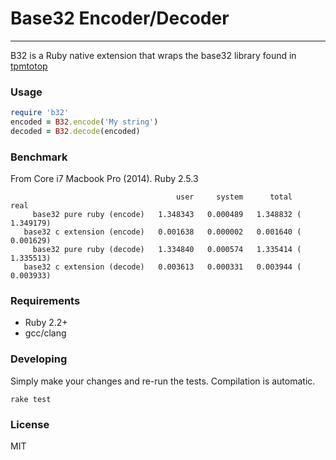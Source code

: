 # Base32 Encoder/Decoder

---

B32 is a Ruby native extension that wraps the base32 library found
in [tpmtotop](https://github.com/mjg59/tpmtotp/blob/master/base32.h)

### Usage
```ruby
require 'b32'
encoded = B32.encode('My string')
decoded = B32.decode(encoded)
```

### Benchmark

From Core i7 Macbook Pro (2014). Ruby 2.5.3
```
                                     user     system      total        real
     base32 pure ruby (encode)   1.348343   0.000489   1.348832 (  1.349179)
   base32 c extension (encode)   0.001638   0.000002   0.001640 (  0.001629)
     base32 pure ruby (decode)   1.334840   0.000574   1.335414 (  1.335513)
   base32 c extension (decode)   0.003613   0.000331   0.003944 (  0.003933)
```

### Requirements
* Ruby 2.2+
* gcc/clang

### Developing

Simply make your changes and re-run the tests. Compilation is automatic.
```
rake test
```

### License

MIT
